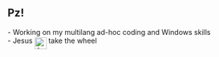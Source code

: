 ## Pz!

\- Working on my multilang ad-hoc coding and Windows skills  
\- Jesus <img src="https://pbs.twimg.com/profile_images/1769430779845611520/lIgjSJGU_400x400.jpg" alt="Jesus" width="24" align="middle"> take the wheel
<p align="right">
<br>
<!--<img src="http://www.hackthebox.eu/badge/image/223026">
<img align="right" src="https://github-readme-stats.vercel.app/api/top-langs/?username=gbyx3&theme=calm&layout=compact&hide_border=true" width=220>
<br>-->
</p>

